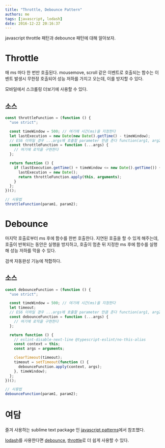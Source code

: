 ```yaml
---
title: "Throttle, Debounce Pattern"
authors: me
tags: [javascript, lodash]
date: 2016-12-22 20:16:37
---
```


javascript throttle 패턴과 debounce 패턴에 대해 알아보자.

# Throttle

매 ms 마다 한 번만 호출된다.
mousemove, scroll 같은 이벤트로 호출되는 함수는 이벤트 발생시 무한정 호출되어 성능 저하를 가지고 오는데, 이를 방지할 수 있다.

모바일에서 스크롤링 더보기에 사용할 수 있다.

## 소스

```js
const throttleFunction = (function () {
  "use strict";

  const timeWindow = 500; // 여기에 시간(ms)을 지정한다
  let lastExecution = new Date(new Date().getTime() - timeWindow);
  // ES6 이하일 경우 ...args에 호출할 parameter 만큼 준다 function(arg1, arg2...)
  const throttleFunction = function (...args) {
    // 여기에 로직을 구현한다
  };

  return function () {
    if (lastExecution.getTime() + timeWindow <= new Date().getTime()) {
      lastExecution = new Date();
      return throttleFunction.apply(this, arguments);
    }
  };
})();

// 사용법
throttleFunction(param1, param2);
```

# Debounce

마지막 호출로부터 ms 후에 함수를 한번 호출한다.
지연된 호출을 할 수 있게 해주는데, 호출이 반복되는 동안은 실행을 방지하고, 호출이 멈춘 뒤 지정한 ms 후에 함수를 실행해 성능 저하를 막을 수 있다.

검색 자동완성 기능에 적합하다.

## 소스

```js
const debounceFunction = (function () {
  "use strict";

  const timeWindow = 500; // 여기에 시간(ms)을 지정한다
  let timeout;
  // ES6 이하일 경우 ...args에 호출할 parameter 만큼 준다 function(arg1, arg2...)
  const debounceFunction = function (...args) {
    // 여기에 로직을 구현한다
  };

  return function () {
    // eslint-disable-next-line @typescript-eslint/no-this-alias
    const context = this;
    const args = arguments;

    clearTimeout(timeout);
    timeout = setTimeout(function () {
      debounceFunction.apply(context, args);
    }, timeWindow);
  };
})();

// 사용법
debounceFunction(param1, param2);
```

# 여담

즐겨 사용하는 sublime text package 인 [javascript patterns](https://packagecontrol.io/packages/JavaScript%20Patterns)에서 참조했다.

[lodash](https://lodash.com/)를 사용한다면 [debounce](https://lodash.com/docs/4.17.2#debounce), [throttle](https://lodash.com/docs/4.17.2#throttle)로 더 쉽게 사용할 수 있다.
